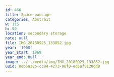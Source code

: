 ```yaml
---
id: 466
title: Space-passage
categories: Abstrait
w: 115
h: 90
location: secondary storage
note: null
file: IMG_20180925_133852.jpg
year: '1968'
year_start: 1968
year_end: null
image: ../../media/img/IMG_20180925_133852.jpg
uuid: 0eb5a38b-cc94-4273-98f0-ed5af9128dd0
---
```


